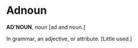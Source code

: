 # Adnoun

**AD'NOUN**, _noun_ \[ad and noun.\]

In grammar, an adjective, or attribute. \[Little used.\]